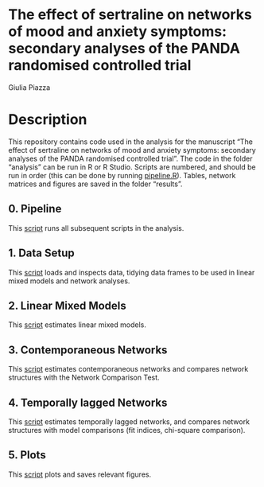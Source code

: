The effect of sertraline on networks of mood and anxiety symptoms:
secondary analyses of the PANDA randomised controlled trial
================
Giulia Piazza

# Description

This repository contains code used in the analysis for the manuscript
“The effect of sertraline on networks of mood and anxiety symptoms:
secondary analyses of the PANDA randomised controlled trial”. The code
in the folder “analysis” can be run in R or R Studio. Scripts are
numbered, and should be run in order (this can be done by running
[pipeline.R](https://github.com/giuliapiazza18/PANDAnet-2/blob/main/analysis/0_pipeline.R)).
Tables, network matrices and figures are saved in the folder “results”.

## 0. Pipeline

This
[script](https://github.com/giuliapiazza18/PANDAnet-2/blob/main/analysis/0_pipeline.R)
runs all subsequent scripts in the analysis.

## 1. Data Setup

This
[script](https://github.com/giuliapiazza18/PANDAnet-2/blob/main/analysis/1_data_setup.R)
loads and inspects data, tidying data frames to be used in linear mixed
models and network analyses.

## 2. Linear Mixed Models

This
[script](https://github.com/giuliapiazza18/PANDAnet-2/blob/main/analysis/2_lmm.R)
estimates linear mixed models.

## 3. Contemporaneous Networks

This
[script](https://github.com/giuliapiazza18/PANDAnet/blob/main/analysis/3_contemporaneous_networks.R)
estimates contemporaneous networks and compares network structures with
the Network Comparison Test.

## 4. Temporally lagged Networks

This
[script](https://github.com/giuliapiazza18/PANDAnet-2/blob/main/analysis/4_temporally_lagged_networks.R)
estimates temporally lagged networks, and compares network structures
with model comparisons (fit indices, chi-square comparison).

## 5. Plots

This
[script](https://github.com/giuliapiazza18/PANDAnet-2/blob/main/analysis/5_plots.R)
plots and saves relevant figures.
